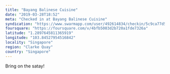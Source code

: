 ```yaml
---
title: "Bayang Balinese Cuisine"
date: "2019-03-28T18:52"
meta: "Checked in at Bayang Balinese Cuisine"
syndication: "https://www.swarmapp.com/user/492614834/checkin/5c9ca77d54b7a900252bd50c"
foursquare: "https://foursquare.com/v/4bfb5003d2b720a1fde7326a"
latitude: "1.2897645811365919"
longitude: "103.84527954516842"
locality: "Singapore"
region: "Clarke Quay"
country: "Singapore"
---
```

Bring on the satay!
